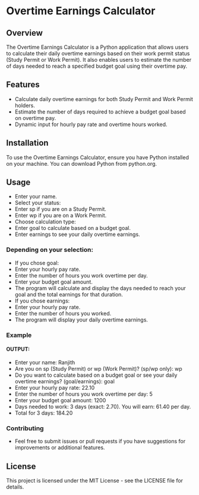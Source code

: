 # Overtime Earnings Calculator
## Overview
The Overtime Earnings Calculator is a Python application that allows users to calculate their daily overtime earnings based on their work permit status (Study Permit or Work Permit). It also enables users to estimate the number of days needed to reach a specified budget goal using their overtime pay.

## Features
- Calculate daily overtime earnings for both Study Permit and Work Permit holders.
- Estimate the number of days required to achieve a budget goal based on overtime pay.
- Dynamic input for hourly pay rate and overtime hours worked.
## Installation
To use the Overtime Earnings Calculator, ensure you have Python installed on your machine. You can download Python from python.org.

## Usage
- Enter your name.
- Select your status:
- Enter sp if you are on a Study Permit.
- Enter wp if you are on a Work Permit.
- Choose calculation type:
- Enter goal to calculate based on a budget goal.
- Enter earnings to see your daily overtime earnings.
### Depending on your selection:
- If you chose goal:
- Enter your hourly pay rate.
- Enter the number of hours you work overtime per day.
- Enter your budget goal amount.
- The program will calculate and display the days needed to reach your goal and the total  earnings for that duration.
- If you chose earnings:
- Enter your hourly pay rate.
- Enter the number of hours you worked.
- The program will display your daily overtime earnings.
### Example
#### OUTPUT:
- Enter your name: Ranjith
- Are you on sp (Study Permit) or wp (Work Permit)? (sp/wp only): wp
- Do you want to calculate based on a budget goal or see your daily overtime earnings? (goal/earnings): goal
- Enter your hourly pay rate: 22.10
- Enter the number of hours you work overtime per day: 5
- Enter your budget goal amount: 1200
- Days needed to work: 3 days (exact: 2.70). You will earn: 61.40 per day.
- Total for 3 days: 184.20
### Contributing
- Feel free to submit issues or pull requests if you have suggestions for improvements or additional features.

## License
This project is licensed under the MIT License - see the LICENSE file for details.
